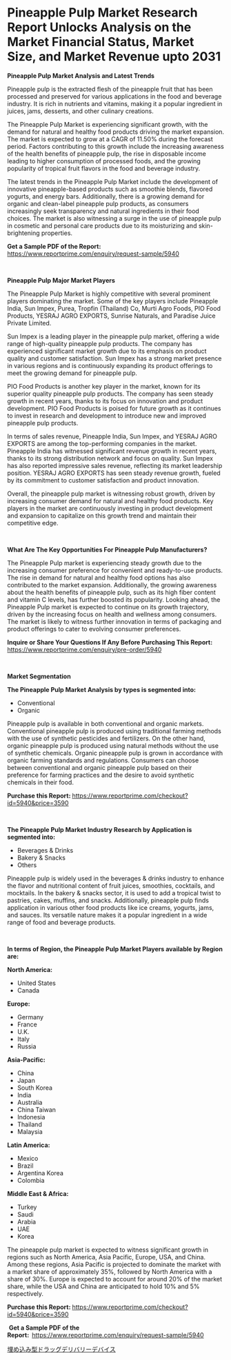 <p><h1>Pineapple Pulp Market Research Report Unlocks Analysis on the Market Financial Status, Market Size, and Market Revenue upto 2031</h1></p><p><strong>Pineapple Pulp Market Analysis and Latest Trends</strong></p>
<p><p>Pineapple pulp is the extracted flesh of the pineapple fruit that has been processed and preserved for various applications in the food and beverage industry. It is rich in nutrients and vitamins, making it a popular ingredient in juices, jams, desserts, and other culinary creations.</p><p>The Pineapple Pulp Market is experiencing significant growth, with the demand for natural and healthy food products driving the market expansion. The market is expected to grow at a CAGR of 11.50% during the forecast period. Factors contributing to this growth include the increasing awareness of the health benefits of pineapple pulp, the rise in disposable income leading to higher consumption of processed foods, and the growing popularity of tropical fruit flavors in the food and beverage industry.</p><p>The latest trends in the Pineapple Pulp Market include the development of innovative pineapple-based products such as smoothie blends, flavored yogurts, and energy bars. Additionally, there is a growing demand for organic and clean-label pineapple pulp products, as consumers increasingly seek transparency and natural ingredients in their food choices. The market is also witnessing a surge in the use of pineapple pulp in cosmetic and personal care products due to its moisturizing and skin-brightening properties.</p></p>
<p><strong>Get a Sample PDF of the Report:&nbsp;</strong> <a href="https://www.reportprime.com/enquiry/request-sample/5940">https://www.reportprime.com/enquiry/request-sample/5940</a></p>
<p>&nbsp;</p>
<p><strong>Pineapple Pulp Major Market Players</strong></p>
<p><p>The Pineapple Pulp Market is highly competitive with several prominent players dominating the market. Some of the key players include Pineapple India, Sun Impex, Purea, Tropfin (Thailand) Co, Murti Agro Foods, PIO Food Products, YESRAJ AGRO EXPORTS, Sunrise Naturals, and Paradise Juice Private Limited.</p><p>Sun Impex is a leading player in the pineapple pulp market, offering a wide range of high-quality pineapple pulp products. The company has experienced significant market growth due to its emphasis on product quality and customer satisfaction. Sun Impex has a strong market presence in various regions and is continuously expanding its product offerings to meet the growing demand for pineapple pulp.</p><p>PIO Food Products is another key player in the market, known for its superior quality pineapple pulp products. The company has seen steady growth in recent years, thanks to its focus on innovation and product development. PIO Food Products is poised for future growth as it continues to invest in research and development to introduce new and improved pineapple pulp products.</p><p>In terms of sales revenue, Pineapple India, Sun Impex, and YESRAJ AGRO EXPORTS are among the top-performing companies in the market. Pineapple India has witnessed significant revenue growth in recent years, thanks to its strong distribution network and focus on quality. Sun Impex has also reported impressive sales revenue, reflecting its market leadership position. YESRAJ AGRO EXPORTS has seen steady revenue growth, fueled by its commitment to customer satisfaction and product innovation.</p><p>Overall, the pineapple pulp market is witnessing robust growth, driven by increasing consumer demand for natural and healthy food products. Key players in the market are continuously investing in product development and expansion to capitalize on this growth trend and maintain their competitive edge.</p></p>
<p>&nbsp;</p>
<p><strong>What Are The Key Opportunities For Pineapple Pulp Manufacturers?</strong></p>
<p><p>The Pineapple Pulp market is experiencing steady growth due to the increasing consumer preference for convenient and ready-to-use products. The rise in demand for natural and healthy food options has also contributed to the market expansion. Additionally, the growing awareness about the health benefits of pineapple pulp, such as its high fiber content and vitamin C levels, has further boosted its popularity. Looking ahead, the Pineapple Pulp market is expected to continue on its growth trajectory, driven by the increasing focus on health and wellness among consumers. The market is likely to witness further innovation in terms of packaging and product offerings to cater to evolving consumer preferences.</p></p>
<p><strong>Inquire or Share Your Questions If Any Before Purchasing This Report:</strong> <a href="https://www.reportprime.com/enquiry/pre-order/5940">https://www.reportprime.com/enquiry/pre-order/5940</a></p>
<p>&nbsp;</p>
<p><strong>Market Segmentation</strong></p>
<p><strong>The Pineapple Pulp Market Analysis by types is segmented into:</strong></p>
<p><ul><li>Conventional</li><li>Organic</li></ul></p>
<p><p>Pineapple pulp is available in both conventional and organic markets. Conventional pineapple pulp is produced using traditional farming methods with the use of synthetic pesticides and fertilizers. On the other hand, organic pineapple pulp is produced using natural methods without the use of synthetic chemicals. Organic pineapple pulp is grown in accordance with organic farming standards and regulations. Consumers can choose between conventional and organic pineapple pulp based on their preference for farming practices and the desire to avoid synthetic chemicals in their food.</p></p>
<p><strong>Purchase this Report:&nbsp;</strong><a href="https://www.reportprime.com/checkout?id=5940&price=3590">https://www.reportprime.com/checkout?id=5940&price=3590</a></p>
<p>&nbsp;</p>
<p><strong>The Pineapple Pulp Market Industry Research by Application is segmented into:</strong></p>
<p><ul><li>Beverages & Drinks</li><li>Bakery & Snacks</li><li>Others</li></ul></p>
<p><p>Pineapple pulp is widely used in the beverages & drinks industry to enhance the flavor and nutritional content of fruit juices, smoothies, cocktails, and mocktails. In the bakery & snacks sector, it is used to add a tropical twist to pastries, cakes, muffins, and snacks. Additionally, pineapple pulp finds application in various other food products like ice creams, yogurts, jams, and sauces. Its versatile nature makes it a popular ingredient in a wide range of food and beverage products.</p></p>
<p>&nbsp;</p>
<p><strong>In terms of Region, the Pineapple Pulp Market Players available by Region are:</strong></p>
<p>
    <p> <strong> North America: </strong>
        <ul>
            <li>United States</li>
            <li>Canada</li>
        </ul>
        </p> 
    <p> <strong> Europe: </strong>
        <ul>
            <li>Germany</li>
            <li>France</li>
            <li>U.K.</li>
            <li>Italy</li>
            <li>Russia</li>
        </ul>
        </p> 
    <p> <strong> Asia-Pacific: </strong>
        <ul>
            <li>China</li>
            <li>Japan</li>
            <li>South Korea</li>
            <li>India</li>
            <li>Australia</li>
            <li>China Taiwan</li>
            <li>Indonesia</li>
            <li>Thailand</li>
            <li>Malaysia</li>
        </ul>
        </p> 
    <p> <strong> Latin America: </strong>
        <ul>
            <li>Mexico</li>
            <li>Brazil</li>
            <li>Argentina Korea</li>
            <li>Colombia</li>
        </ul>
        </p> 
    <p> <strong> Middle East & Africa: </strong>
        <ul>
            <li>Turkey</li>
            <li>Saudi</li>
            <li>Arabia</li>
            <li>UAE</li>
            <li>Korea</li>
        </ul>
    </p>
    </p>
<p><p>The pineapple pulp market is expected to witness significant growth in regions such as North America, Asia Pacific, Europe, USA, and China. Among these regions, Asia Pacific is projected to dominate the market with a market share of approximately 35%, followed by North America with a share of 30%. Europe is expected to account for around 20% of the market share, while the USA and China are anticipated to hold 10% and 5% respectively.</p></p>
<p><strong>Purchase this Report: </strong><a href="https://www.reportprime.com/checkout?id=5940&price=3590">https://www.reportprime.com/checkout?id=5940&price=3590</a></p>
<p>&nbsp;<strong>Get a Sample PDF of the Report:&nbsp;&nbsp;</strong><a href="https://www.reportprime.com/enquiry/request-sample/5940">https://www.reportprime.com/enquiry/request-sample/5940</a></p>
<p><strong></strong></p>
<p><p><a href="https://github.com/one-cool-chick/Market-Research-Report-List-1/blob/main/650757317620.md">埋め込み型ドラッグデリバリーデバイス</a></p></p>
